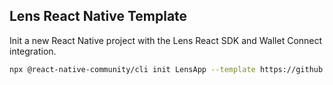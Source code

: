 ## Lens React Native Template

Init a new React Native project with the Lens React SDK and Wallet Connect integration.

```bash
npx @react-native-community/cli init LensApp --template https://github.com/krzysu/lens-react-native-template
```
